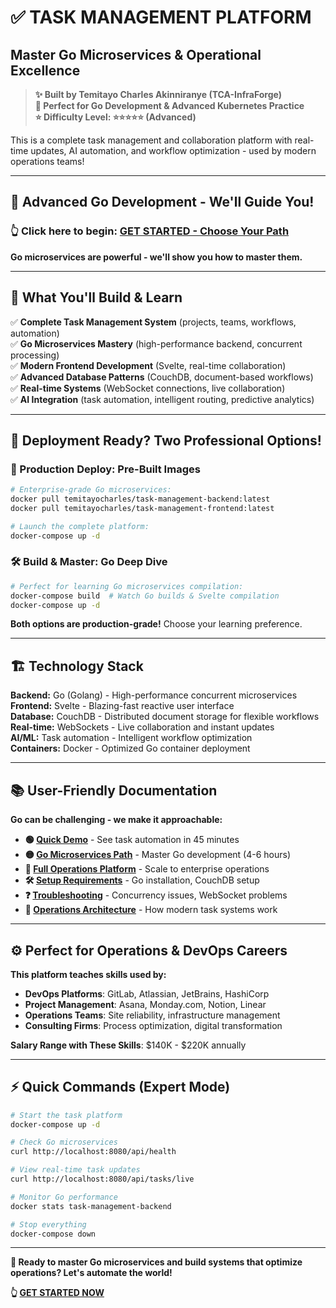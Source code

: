 # ✅ **TASK MANAGEMENT PLATFORM**
## **Master Go Microservices & Operational Excellence**

> **✨ Built by Temitayo Charles Akinniranye (TCA-InfraForge)**  
> **🎯 Perfect for Go Development & Advanced Kubernetes Practice**  
> **⭐ Difficulty Level: ⭐⭐⭐⭐⭐ (Advanced)**  

This is a complete task management and collaboration platform with real-time updates, AI automation, and workflow optimization - used by modern operations teams!

---

## **🚀 Advanced Go Development - We'll Guide You!**

### **👆 Click here to begin:** [**GET STARTED - Choose Your Path**](./GET-STARTED.md)

**Go microservices are powerful - we'll show you how to master them.**

---

## **🎯 What You'll Build & Learn**

✅ **Complete Task Management System** (projects, teams, workflows, automation)  
✅ **Go Microservices Mastery** (high-performance backend, concurrent processing)  
✅ **Modern Frontend Development** (Svelte, real-time collaboration)  
✅ **Advanced Database Patterns** (CouchDB, document-based workflows)  
✅ **Real-time Systems** (WebSocket connections, live collaboration)  
✅ **AI Integration** (task automation, intelligent routing, predictive analytics)  

---

## **🐳 Deployment Ready? Two Professional Options!**

### **🚀 Production Deploy: Pre-Built Images**
```bash
# Enterprise-grade Go microservices:
docker pull temitayocharles/task-management-backend:latest
docker pull temitayocharles/task-management-frontend:latest

# Launch the complete platform:
docker-compose up -d
```

### **🛠️ Build & Master: Go Deep Dive**
```bash
# Perfect for learning Go microservices compilation:
docker-compose build  # Watch Go builds & Svelte compilation
docker-compose up -d
```

**Both options are production-grade!** Choose your learning preference.

---

## **🏗️ Technology Stack**

**Backend:** Go (Golang) - High-performance concurrent microservices  
**Frontend:** Svelte - Blazing-fast reactive user interface  
**Database:** CouchDB - Distributed document storage for flexible workflows  
**Real-time:** WebSockets - Live collaboration and instant updates  
**AI/ML:** Task automation - Intelligent workflow optimization  
**Containers:** Docker - Optimized Go container deployment  

---

## **📚 User-Friendly Documentation**

**Go can be challenging - we make it approachable:**

- **🟢 [Quick Demo](./docs/quick-demo.md)** - See task automation in 45 minutes
- **🟡 [Go Microservices Path](./docs/go-microservices.md)** - Master Go development (4-6 hours)
- **🔴 [Full Operations Platform](./docs/operations-enterprise.md)** - Scale to enterprise operations
- **🛠️ [Setup Requirements](./docs/setup-requirements.md)** - Go installation, CouchDB setup
- **❓ [Troubleshooting](./docs/troubleshooting.md)** - Concurrency issues, WebSocket problems
- **📖 [Operations Architecture](./docs/operations-architecture.md)** - How modern task systems work

---

## **⚙️ Perfect for Operations & DevOps Careers**

**This platform teaches skills used by:**
- **DevOps Platforms**: GitLab, Atlassian, JetBrains, HashiCorp
- **Project Management**: Asana, Monday.com, Notion, Linear
- **Operations Teams**: Site reliability, infrastructure management
- **Consulting Firms**: Process optimization, digital transformation

**Salary Range with These Skills**: $140K - $220K annually

---

## **⚡ Quick Commands (Expert Mode)**

```bash
# Start the task platform
docker-compose up -d

# Check Go microservices
curl http://localhost:8080/api/health

# View real-time task updates
curl http://localhost:8080/api/tasks/live

# Monitor Go performance
docker stats task-management-backend

# Stop everything
docker-compose down
```

---

**🎯 Ready to master Go microservices and build systems that optimize operations? Let's automate the world!**

**👆 [GET STARTED NOW](./GET-STARTED.md)**
